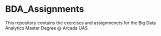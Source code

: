 # BDA_Assignments

This repository contains the exercises and assignmenets for the Big Data Analytics Master Degree @ Arcada UAS
